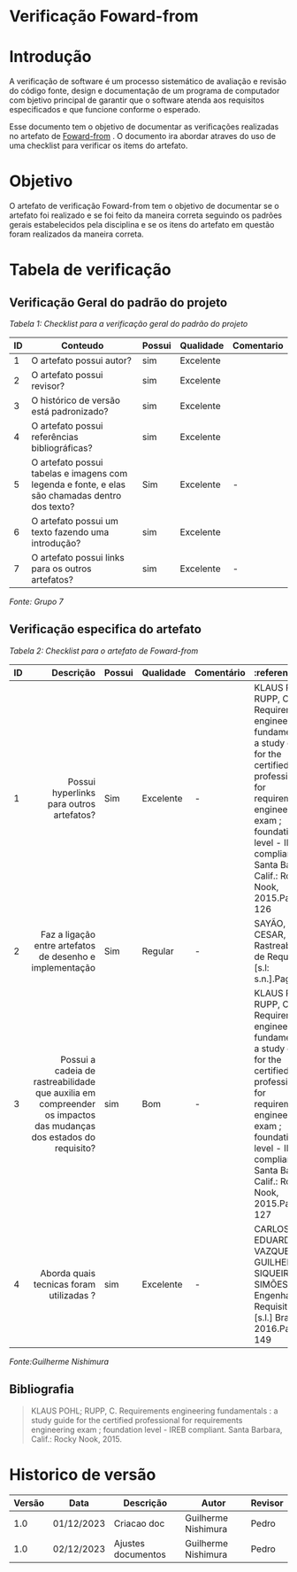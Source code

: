 # Verificação Foward-from

# Introdução
A verificação de software é um processo sistemático de avaliação e revisão do código fonte, design e documentação de um programa de computador com bjetivo principal de garantir que o software atenda aos requisitos especificados e que funcione conforme o esperado. 

Esse documento tem o objetivo de documentar as verificações realizadas no artefato de [Foward-from](https://requisitos-de-software.github.io/2023.2-DETRAN/pos_rastreabilidade/foward-from/) . O documento ira abordar atraves do uso de uma checklist para verificar os items do artefato.

# Objetivo

O artefato de verificação Foward-from tem o objetivo de documentar se o artefato foi realizado e se foi feito da maneira correta seguindo os padrões gerais estabelecidos pela disciplina e se os itens do artefato em questão foram realizados da maneira correta.

# Tabela de verificação

## Verificação Geral do padrão do projeto

*Tabela 1: Checklist para a verificação geral do padrão do projeto*

| ID  | Conteudo                                                                                       | Possui | Qualidade  | Comentario                                  |
| --- | ---------------------------------------------------------------------------------------------- | ------ | ---------- | ------------------------------------------- |
| 1   | O artefato possui autor?                                                                       | sim    | Excelente  |                                             |
| 2   | O artefato possui revisor?                                                                     | sim    | Excelente  |                                             |
| 3   | O histórico de versão está padronizado?                                                        | sim    | Excelente  |                                             |
| 4   | O artefato possui referências bibliográficas?                                                  | sim    | Excelente  |                                             |
| 5   | O artefato possui tabelas e imagens com legenda e fonte, e elas são chamadas dentro dos texto? | Sim    | Excelente | - |
| 6   | O artefato possui um texto fazendo uma introdução?                                             | sim    |   Excelente         |                                             |
| 7   | O artefato possui links para os outros artefatos?                                              | sim    |    Excelente        | -         |


*Fonte: Grupo 7*

## Verificação especifica do artefato

*Tabela 2: Checklist para o artefato de Foward-from*

| ID  |                                                                                              Descrição | Possui | Qualidade  | Comentário                                                          | :referencia | :imagem |
| --- | -----------------------------------------------------------------------------------------------------: | ------ | ---------- | :------------------------------------------------------------------ | :---------- | :------ |
| 1   |                                                         Possui hyperlinks para outros artefatos? | Sim    |     Excelente   |     -    |  KLAUS POHL; RUPP, C. Requirements engineering fundamentals : a study guide for the certified professional for requirements engineering exam ; foundation level - IREB compliant. Santa Barbara, Calif.: Rocky Nook, 2015.Pagina 126      |![image](https://github.com/Requisitos-de-Software/2023.2-DETRAN/assets/78215376/d9e0bc46-d08b-488b-8ff4-fe2f4b33359a)|
| 2  |                                                       Faz a ligação entre artefatos de desenho e implementação | Sim   |    Regular   |   -   |  SAYÃO, M.; CESAR, J. Rastreabilidade de Requisitos. [s.l: s.n.].Pagina 4      |![image](https://github.com/Requisitos-de-Software/2023.2-DETRAN/assets/78215376/380db8e1-a7ed-46bf-822e-f0b96f4d882a)|
| 3   |                                  Possui a cadeia de rastreabilidade que auxilia em compreender os impactos das mudanças dos estados do requisito? | sim    | Bom           | -                                                                   |  KLAUS POHL; RUPP, C. Requirements engineering fundamentals : a study guide for the certified professional for requirements engineering exam ; foundation level - IREB compliant. Santa Barbara, Calif.: Rocky Nook, 2015.Pagina 127         | ![image](https://github.com/Requisitos-de-Software/2023.2-DETRAN/assets/78215376/4bc00427-7e40-428d-8dad-5e58c562d695)|
|4   |                                       Aborda quais tecnicas foram utilizadas ? | sim    | Excelente           | -                                                                   | CARLOS EDUARDO VAZQUEZ; GUILHERME SIQUEIRA SIMÕES. Engenharia de Requisitos. [s.l.] Brasport, 2016.Pagina 149             | ![image](https://github.com/Requisitos-de-Software/2023.2-DETRAN/assets/78215376/988203eb-f0cd-4068-a980-47bdc63bef6e)|



*Fonte:Guilherme Nishimura*

## Bibliografia


> KLAUS POHL; RUPP, C. Requirements engineering fundamentals : a study guide for the certified professional for requirements engineering exam ; foundation level - IREB compliant. Santa Barbara, Calif.: Rocky Nook, 2015.


# Historico de versão

| Versão | Data       | Descrição   | Autor              | Revisor    |
| ------ | ---------- | ----------- | ------------------ | ---------- |
| 1.0    | 01/12/2023 | Criacao doc | Guilherme Nishimura | Pedro |
| 1.0    | 02/12/2023 |Ajustes documentos | Guilherme Nishimura | Pedro |
